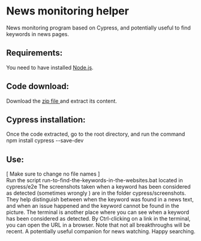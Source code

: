 # News monitoring helper
News monitoring program based on Cypress, and potentially useful to find keywords in news pages.

## Requirements:
You need to have installed [Node.js](https://nodejs.org/en/).

## Code download:
Download the [zip file ](https://github.com/jlmacle/News-monitoring-helper/archive/refs/heads/main.zip) and extract its content.

## Cypress installation:
Once the code extracted, go to the root directory,
and run the command <br>
    npm install cypress --save-dev

## Use:
[ Make sure to change no file names ] <br>
Run the script run-to-find-the-keywords-in-the-websites.bat located in cypress/e2e
The screenshots taken when a keyword has been considered as detected (sometimes wrongly )
are in the folder cypress/screenshots.
They help distinguish between when the keyword was found in a news text,
and when an issue happened and the keyword cannot be found in the picture.
The terminal is another place where you can see when a keyword has been considered as detected.
By Ctrl-clicking on a link in the terminal, you can open the URL in a browser.
Note that not all breakthroughs will be recent.
A potentially useful companion for news watching.
Happy searching.


